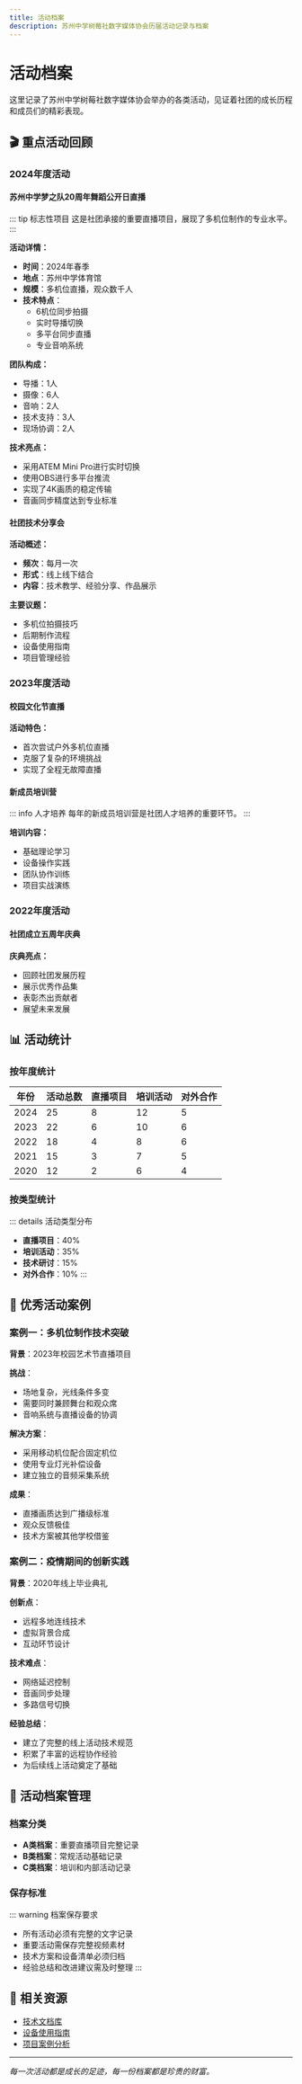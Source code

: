 ```yaml
---
title: 活动档案
description: 苏州中学树莓社数字媒体协会历届活动记录与档案
---
```


# 活动档案

这里记录了苏州中学树莓社数字媒体协会举办的各类活动，见证着社团的成长历程和成员们的精彩表现。

## 🎬 重点活动回顾

### 2024年度活动

#### 苏州中学梦之队20周年舞蹈公开日直播

::: tip 标志性项目
这是社团承接的重要直播项目，展现了多机位制作的专业水平。
:::

**活动详情：**
- **时间**：2024年春季
- **地点**：苏州中学体育馆
- **规模**：多机位直播，观众数千人
- **技术特点**：
  - 6机位同步拍摄
  - 实时导播切换
  - 多平台同步直播
  - 专业音响系统

**团队构成：**
- 导播：1人
- 摄像：6人
- 音响：2人
- 技术支持：3人
- 现场协调：2人

**技术亮点：**
- 采用ATEM Mini Pro进行实时切换
- 使用OBS进行多平台推流
- 实现了4K画质的稳定传输
- 音画同步精度达到专业标准

#### 社团技术分享会

**活动概述：**
- **频次**：每月一次
- **形式**：线上线下结合
- **内容**：技术教学、经验分享、作品展示

**主要议题：**
- 多机位拍摄技巧
- 后期制作流程
- 设备使用指南
- 项目管理经验

### 2023年度活动

#### 校园文化节直播

**活动特色：**
- 首次尝试户外多机位直播
- 克服了复杂的环境挑战
- 实现了全程无故障直播

#### 新成员培训营

::: info 人才培养
每年的新成员培训营是社团人才培养的重要环节。
:::

**培训内容：**
- 基础理论学习
- 设备操作实践
- 团队协作训练
- 项目实战演练

### 2022年度活动

#### 社团成立五周年庆典

**庆典亮点：**
- 回顾社团发展历程
- 展示优秀作品集
- 表彰杰出贡献者
- 展望未来发展

## 📊 活动统计

### 按年度统计

| 年份 | 活动总数 | 直播项目 | 培训活动 | 对外合作 |
|------|----------|----------|----------|----------|
| 2024 | 25 | 8 | 12 | 5 |
| 2023 | 22 | 6 | 10 | 6 |
| 2022 | 18 | 4 | 8 | 6 |
| 2021 | 15 | 3 | 7 | 5 |
| 2020 | 12 | 2 | 6 | 4 |

### 按类型统计

::: details 活动类型分布
- **直播项目**：40%
- **培训活动**：35%
- **技术研讨**：15%
- **对外合作**：10%
:::

## 🏅 优秀活动案例

### 案例一：多机位制作技术突破

**背景**：2023年校园艺术节直播项目

**挑战**：
- 场地复杂，光线条件多变
- 需要同时兼顾舞台和观众席
- 音响系统与直播设备的协调

**解决方案**：
- 采用移动机位配合固定机位
- 使用专业灯光补偿设备
- 建立独立的音频采集系统

**成果**：
- 直播画质达到广播级标准
- 观众反馈极佳
- 技术方案被其他学校借鉴

### 案例二：疫情期间的创新实践

**背景**：2020年线上毕业典礼

**创新点**：
- 远程多地连线技术
- 虚拟背景合成
- 互动环节设计

**技术难点**：
- 网络延迟控制
- 音画同步处理
- 多路信号切换

**经验总结**：
- 建立了完整的线上活动技术规范
- 积累了丰富的远程协作经验
- 为后续线上活动奠定了基础

## 📝 活动档案管理

### 档案分类

- **A类档案**：重要直播项目完整记录
- **B类档案**：常规活动基础记录
- **C类档案**：培训和内部活动记录

### 保存标准

::: warning 档案保存要求
- 所有活动必须有完整的文字记录
- 重要活动需保存完整视频素材
- 技术方案和设备清单必须归档
- 经验总结和改进建议需及时整理
:::

## 🔗 相关资源

- [技术文档库](../digital-media-tech/)
- [设备使用指南](../EFP/equipment-list/)
- [项目案例分析](../EFP/EFP-examples/)

---

*每一次活动都是成长的足迹，每一份档案都是珍贵的财富。*